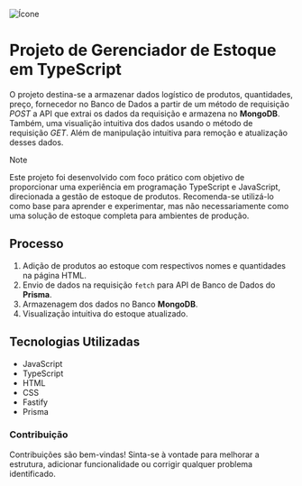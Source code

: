 ![Ícone](https://img.icons8.com/?size=100&id=vMqgHSToxrJR&format=png&color=ffffff)

# Projeto de Gerenciador de Estoque em TypeScript
 O projeto destina-se a armazenar dados logístico de produtos, quantidades, preço, fornecedor no Banco de Dados a partir de um método de requisição *POST* a API que extrai os dados da requisição e armazena no **MongoDB**. Também, uma visualição intuitiva dos dados usando o método de requisição *GET*. Além de manipulação intuitiva para remoção e atualização desses dados.

> [!NOTE]
>
> Este projeto foi desenvolvido com foco prático com objetivo de proporcionar uma experiência em programação TypeScript e JavaScript, direcionada a gestão de estoque de produtos. Recomenda-se utilizá-lo como base para aprender e experimentar, mas não necessariamente como uma solução de estoque completa para ambientes de produção.

## Processo
1. Adição de produtos ao estoque com respectivos nomes e quantidades na página HTML.
2. Envio de dados na requisição `fetch` para API de Banco de Dados do **Prisma**.
2. Armazenagem dos dados no Banco **MongoDB**.
3. Visualização intuitiva do estoque atualizado.

## Tecnologias Utilizadas
* JavaScript
* TypeScript
* HTML
* CSS
* Fastify
* Prisma

### Contribuição
 Contribuições são bem-vindas! Sinta-se à vontade para melhorar a estrutura, adicionar funcionalidade ou corrigir qualquer problema identificado.

